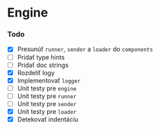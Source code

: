 # Engine

### Todo

- [x] Presunúť `runner`, `sender` a `loader` do `components`
- [ ] Pridať type hints
- [ ] Pridať doc strings
- [x] Rozdeliť logy
- [x] Implementovať `logger`
- [ ] Unit testy pre `engine`
- [ ] Unit testy pre `runner`
- [ ] Unit testy pre `sender`
- [x] Unit testy pre `loader`
- [x] Detekovať indentáciu
